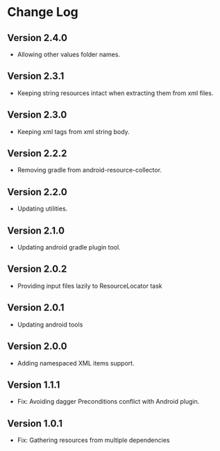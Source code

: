 Change Log
==========

Version 2.4.0
---

* Allowing other values folder names.

Version 2.3.1
---

* Keeping string resources intact when extracting them from xml files.

Version 2.3.0
---

* Keeping xml tags from xml string body.

Version 2.2.2
---

* Removing gradle from android-resource-collector.

Version 2.2.0
---

* Updating utilities.

Version 2.1.0
---

* Updating android gradle plugin tool.

Version 2.0.2
---

* Providing input files lazily to ResourceLocator task

Version 2.0.1
---

* Updating android tools

Version 2.0.0
---

* Adding namespaced XML items support.

Version 1.1.1
---

* Fix: Avoiding dagger Preconditions conflict with Android plugin.

Version 1.0.1
---

* Fix: Gathering resources from multiple dependencies